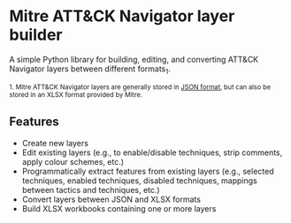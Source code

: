 # Mitre ATT&CK Navigator layer builder

A simple Python library for building, editing, and converting ATT&CK Navigator layers between different formats<sub>1</sub>.

<sub>1. Mitre ATT&CK Navigator layers are generally stored in [JSON format](https://github.com/mitre-attack/attack-navigator/blob/master/layers/spec/v4.5/layerformat.md), but can also be stored in an XLSX format provided by Mitre.</sub>

## Features

- Create new layers
- Edit existing layers (e.g., to enable/disable techniques, strip comments, apply colour schemes, etc.)
- Programmatically extract features from existing layers (e.g., selected techniques, enabled techniques, disabled techniques, mappings between tactics and techniques, etc.)
- Convert layers between JSON and XLSX formats
- Build XLSX workbooks containing one or more layers
